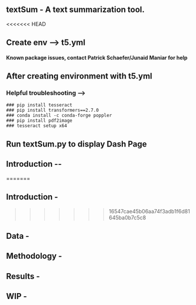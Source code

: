 ## textSum - A text summarization tool.

<<<<<<< HEAD
## Create env --> t5.yml
#### Known package issues, contact Patrick Schaefer/Junaid Maniar for help

## After creating environment with t5.yml
### Helpful troubleshooting --> 
	### pip install tesseract
	### pip install transformers==2.7.0
	### conda install -c conda-forge poppler
	### pip install pdf2image
	### tesseract setup x64

## Run textSum.py to display Dash Page

## Introduction --
=======
## Introduction -
>>>>>>> 16547cae45b06aa74f3adb1f6d81645ba0b7c5c8

## Data -

## Methodology -

## Results -

## WIP -
